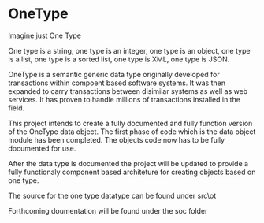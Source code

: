 # OneType
Imagine just One Type

One type is a string, one type is an integer, one type is an object, one type is a list, one type is a sorted list, one type is XML, one type is JSON.   

OneType is a semantic generic data type originally developed for transactions within compoent based software systems. It was then expanded to carry transactions between disimilar systems as well as web services.  It has proven to handle millions of transactions installed in the field.

This project intends to create a fully documented and fully function version of the OneType data object.  The first phase of code which is the data object module has been completed.  The objects code now has to be fully documented for use.

After the data type is documented the project will be updated to provide a fully functionaly component based architeture for creating objects based on one type.

The source for the one type datatype can be found under src\ot

Forthcoming doumentation will be found under the soc folder


